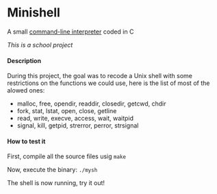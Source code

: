 # Minishell

A small [command-line interpreter](https://en.wikipedia.org/wiki/Unix_shell) coded in C

*This is a school project*

#### Description
During this project, the goal was to recode a Unix shell with some restrictions on the functions we could use, here is the list of most of the alowed ones:
- malloc, free, opendir, readdir, closedir, getcwd, chdir
- fork, stat, lstat, open, close, getline
- read, write, execve, access, wait, waitpid
- signal, kill, getpid, strerror, perror, strsignal

#### How to test it

First, compile all the source files usig `make`

Now, execute the binary:
`./mysh`

The shell is now running, try it out!